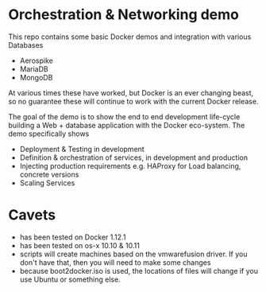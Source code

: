 # Orchestration & Networking demo
This repo contains some basic Docker demos and integration with various Databases
- Aerospike
- MariaDB
- MongoDB

At various times these have worked, but Docker is an ever changing beast, so no guarantee these will continue to work with the current Docker release.

The goal of the demo is to show the end to end development life-cycle building a Web + database application with the Docker eco-system. The demo specifically shows
- Deployment & Testing in development
- Definition & orchestration of services, in development and production
- Injecting production requirements e.g. HAProxy for Load balancing, concrete versions
- Scaling Services


# Cavets
* has been tested on Docker 1.12.1
* has been tested on os-x 10.10 & 10.11
* scripts will create machines based on the vmwarefusion driver. If you don't have that, then you will need to make some changes
* because boot2docker.iso is used, the locations of files will change if you use Ubuntu or something else. 
